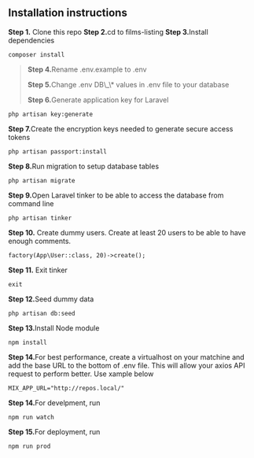 ## Installation instructions

<strong>Step 1.</strong> Clone this repo
<strong>Step 2.</strong>cd to films-listing
<strong>Step 3.</strong>Install dependencies

```
composer install
```

> <p><strong>Step 4.</strong>Rename .env.example to .env</p>
> <p> <strong>Step 5.</strong>Change .env DB\_\* values in .env file to your database</p>
> <p><strong>Step 6.</strong>Generate application key for Laravel</p>

```
php artisan key:generate
```

<strong>Step 7.</strong>Create the encryption keys needed to generate secure access tokens

```
php artisan passport:install
```

<strong>Step 8.</strong>Run migration to setup database tables

```
php artisan migrate
```

<strong>Step 9.</strong>Open Laravel tinker to be able to access the database from command line

```
php artisan tinker
```

<strong>Step 10.</strong> Create dummy users. Create at least 20 users to be able to have enough comments.

```
factory(App\User::class, 20)->create();
```

<strong>Step 11.</strong> Exit tinker

```
exit
```

<strong>Step 12.</strong>Seed dummy data

```
php artisan db:seed
```

<strong>Step 13.</strong>Install Node module

```
npm install
```

<strong>Step 14.</strong>For best performance, create a virtualhost on your matchine and add the base URL to the bottom of .env file. This will allow your axios API request to perform better. Use xample below

```
MIX_APP_URL="http://repos.local/"
```

<strong>Step 14.</strong>For develpment, run

```
npm run watch
```

<strong>Step 15.</strong>For deployment, run

```
npm run prod
```
